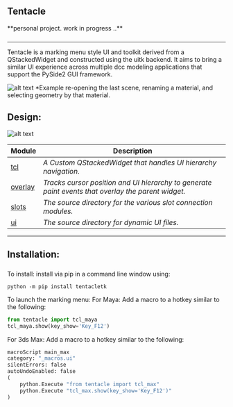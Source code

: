 ## Tentacle

\*\*personal project. work in progress ..\*\*


##### 
---
<!-- short_description_start -->
Tentacle is a marking menu style UI and toolkit derived from a QStackedWidget and constructed using the uitk backend. It aims to bring a similar UI experience across multiple dcc modeling applications that support the PySide2 GUI framework.
<!-- short_description_end -->

![alt text](https://raw.githubusercontent.com/m3trik/tentacle/master/docs/toolkit_demo.gif) \*Example re-opening the last scene, renaming a material, and selecting geometry by that material.

##


## Design:

![alt text](https://raw.githubusercontent.com/m3trik/tentacle/master/docs/dependancy_graph.jpg)


Module | Description
------- | -------
[tcl](https://github.com/m3trik/tentacle/blob/main/tentacle/tcl.py) | *A Custom QStackedWidget that handles UI hierarchy navigation.*
[overlay](https://github.com/m3trik/tentacle/blob/main/tentacle/overlay.py) | *Tracks cursor position and UI hierarchy to generate paint events that overlay the parent widget.*
[slots](https://github.com/m3trik/tentacle/blob/main/tentacle/slots) | *The source directory for the various slot connection modules.*
[ui](https://github.com/m3trik/tentacle/blob/main/tentacle/slots) | *The source directory for dynamic UI files.*

---

## Installation:

#####

To install:
install via pip in a command line window using:
```
python -m pip install tentacletk
```

To launch the marking menu:
For Maya:
Add a macro to a hotkey similar to the following:
```python
from tentacle import tcl_maya
tcl_maya.show(key_show='Key_F12')
```

For 3ds Max:
Add a macro to a hotkey similar to the following:
```python
macroScript main_max
category: "_macros.ui"
silentErrors: false
autoUndoEnabled: false
(
	python.Execute "from tentacle import tcl_max"
	python.Execute "tcl_max.show(key_show='Key_F12')"
)
```
